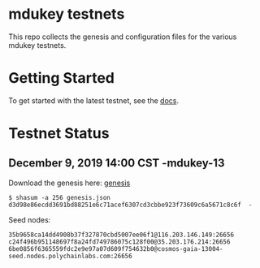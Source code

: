 # mdukey testnets

This repo collects the genesis and configuration files for the various mdukey testnets.

# Getting Started

To get started with the latest testnet, see the [docs](!https://github.com/mdukey/mdukey/blob/master/doc/join-the-testnet.md).

# Testnet Status

## December 9, 2019 14:00 CST -mdukey-13

Download the genesis here: [genesis](./mdukey-13/genesis.json)

```
$ shasum -a 256 genesis.json
d3d98e86ecdd3691bd88251e6c71acef6307cd3cbbe923f73609c6a5671c8c6f  -
```


Seed nodes:

```
35b9658ca14dd4908b37f327870cbd5007ee06f1@116.203.146.149:26656
c24f496b951148697f8a24fd749786075c128f00@35.203.176.214:26656
6be0856f6365559fdc2e9e97a07d609f754632b0@cosmos-gaia-13004-seed.nodes.polychainlabs.com:26656
```